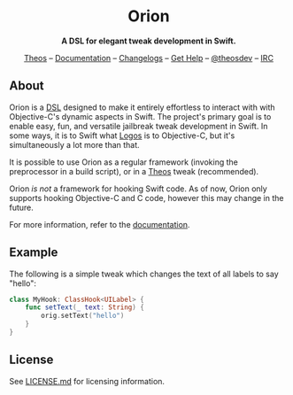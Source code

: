 <h1 align="center">Orion</h1>
<p align="center"><strong>A DSL for elegant tweak development in Swift.</strong></p>
<p align="center">
<a href="https://theos.dev">Theos</a> –
<a href="https://orion.theos.dev">Documentation</a> –
<a href="https://github.com/theos/orion/releases">Changelogs</a> –
<a href="https://github.com/theos/theos/wiki/Help">Get Help</a> –
<a href="https://twitter.com/theosdev">@theosdev</a> –
<a href="https://iphonedevwiki.net/index.php/How_to_use_IRC">IRC</a>
</p>

## About

Orion is a [DSL](https://en.wikipedia.org/wiki/Domain-specific_language) designed to make it entirely effortless to interact with with Objective-C's dynamic aspects in Swift. The project's primary goal is to enable easy, fun, and versatile jailbreak tweak development in Swift. In some ways, it is to Swift what [Logos](https://github.com/theos/logos) is to Objective-C, but it's simultaneously a lot more than that.

It is possible to use Orion as a regular framework (invoking the preprocessor in a build script), or in a [Theos](https://github.com/theos/theos) tweak (recommended).

Orion _is not_ a framework for hooking Swift code. As of now, Orion only supports hooking Objective-C and C code, however this may change in the future.

For more information, refer to the [documentation](https://orion.theos.dev).

## Example

The following is a simple tweak which changes the text of all labels to say "hello":

```swift
class MyHook: ClassHook<UILabel> {
    func setText(_ text: String) {
        orig.setText("hello")
    }
}
```

## License

See [LICENSE.md](LICENSE.md) for licensing information.
